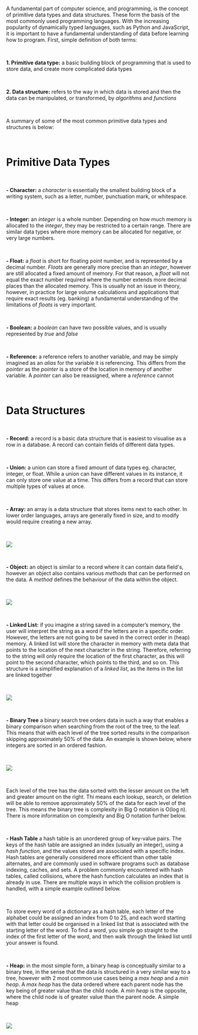 A fundamental part of computer science, and programming, is the concept of primitive data types and data structures. These form the basis of the most commonly used programming languages. With the increasing popularity of dynamically typed languages, such as Python and JavaScript, it is important to have a fundamental understanding of data before learning how to program. First, simple definition of both terms:

&nbsp;

**1. Primitive data type:** a basic building block of programming that is used to store data, and create more complicated data types

&nbsp;

**2. Data structure:** refers to the way in which data is stored and then the data can be manipulated, or transformed, by _algorithms_ and _functions_

&nbsp;

A summary of some of the most common primitive data types and structures is below:

&nbsp;
&nbsp;

# Primitive Data Types

&nbsp;

**- Character:** a _character_ is essentially the smallest building block of a writing system, such as a letter, number, punctuation mark, or whitespace.

&nbsp;

**- Integer:** an _integer_ is a whole number. Depending on how much memory is allocated to the _integer_, they may be restricted to a certain range. There are similar data types where more memory can be allocated for negative, or very large numbers.

&nbsp;

**- Float:** a _float_ is short for floating point number, and is represented by a decimal number. _Floats_ are generally more precise than an _integer_, however are still allocated a fixed amount of memory. For that reason, a _float_ will not equal the exact number required where the number extends more decimal places than the allocated memory. This is usually not an issue in theory, however, in practice for large volume calculations and applications that require exact results (eg. banking) a fundamental understanding of the limitations of _floats_ is very important.

&nbsp;

**- Boolean:** a _boolean_ can have two possible values, and is usually represented by _true_ and _false_

&nbsp;

**- Reference:** a reference refers to another variable, and may be simply imagined as an _alias_ for the variable it is referencing. This differs from the _pointer_ as the _pointer_ is a store of the location in memory of another variable. A _pointer_ can also be reassigned, where a _reference_ cannot

&nbsp;
&nbsp;

# Data Structures

&nbsp;

**- Record:** a record is a basic data structure that is easiest to visualise as a row in a database. A record can contain fields of different data types.

&nbsp;

**- Union:** a union can store a fixed amount of data types eg. character, integer, or float. While a union can have different values in its instance, it can only store one value at a time. This differs from a record that can store multiple types of values at once.

&nbsp;

**- Array:** an array is a data structure that stores items next to each other. In lower order languages, arrays are generally fixed in size, and to modify would require creating a new array.

&nbsp;

<img class="blog-content-img-medium" src="https://i.imgur.com/rmUPP6l.png" />

&nbsp;

**- Object:** an object is similar to a record where it can contain data field's, however an object also contains various _methods_ that can be performed on the data. A _method_ defines the behaviour of the data within the object.

&nbsp;

<img class="blog-content-img-medium" src="https://i.imgur.com/rmUPP6l.png" />

&nbsp;

**- Linked List:** if you imagine a string saved in a computer’s memory, the user will interpret the string as a word if the letters are in a specific order. However, the letters are not going to be saved in the correct order in (heap) memory. A linked list will store the character in memory with meta data that points to the location of the next character in the string. Therefore, referring to the string will only require the location of the first character, as this will point to the second character, which points to the third, and so on. This structure is a simplified explanation of a _linked list_, as the items in the list are linked together

&nbsp;

<img class="blog-content-img-medium" src="https://i.imgur.com/VN08B4G.jpg" />

&nbsp;

**- Binary Tree** a binary search tree orders data in such a way that enables a binary comparison when searching from the root of the tree, to the leaf. This means that with each level of the tree sorted results in the comparison skipping approximately 50% of the data. An example is shown below, where integers are sorted in an ordered fashion.

&nbsp;

<img class="blog-content-img-medium" src="https://i.imgur.com/0X5MMe2.png" />

&nbsp;

Each level of the tree has the data sorted with the lesser amount on the left and greater amount on the right. Thi means each lookup, search, or deletion will be able to remove approximately 50% of the data for each level of the tree. This means the binary tree is complexity in Big O notation is O(log n). There is more information on complexity and Big O notation further below.

&nbsp;

**- Hash Table** a hash table is an unordered group of key-value pairs. The keys of the hash table are assigned an index (usually an integer), using a _hash function_, and the values stored are associated with a specific index. Hash tables are generally considered more efficient than other table alternates, and are commonly used in software programs such as database indexing, caches, and sets. A problem commonly encountered with hash tables, called collisions, where the hash function calculates an index that is already in use. There are multiple ways in which the collision problem is handled, with a simple example outlined below.

&nbsp;

To store every word of a dictionary as a hash table, each letter of the alphabet could be assigned an index from 0 to 25, and each word starting with that letter could be organised in a linked list that is associated with the starting letter of the word. To find a word, you simple go straight to the index of the first letter of the word, and then walk through the linked list until your answer is found.

&nbsp;

**- Heap:** in the most simple form, a binary heap is conceptually similar to a binary tree, in the sense that the data is structured in a very similar way to a tree, however with 2 most common use cases being a _max heap_ and a _min heap_. A _max heap_ has the data ordered where each parent node has the key being of greater value than the child node. A _min heap_ is the opposite, where the child node is of greater value than the parent node. A simple heap

&nbsp;

<img class="blog-content-img-medium" src="https://i.imgur.com/nPoXzKS.jpg" />

&nbsp;
&nbsp;
